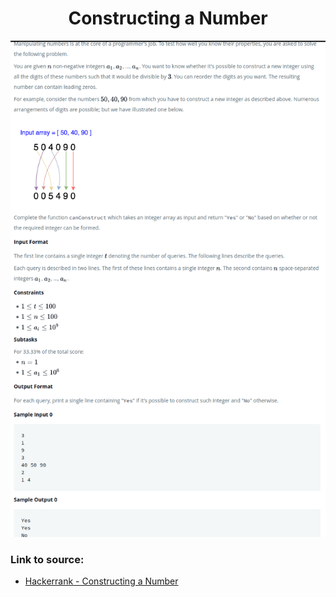 <h1 align="center">Constructing a Number</h1>

![alt text](https://raw.githubusercontent.com/matthew01lokiet/Github-repos-images/main/Algs/Maths/aZxtFZpA_o.png)

### Link to source: 
- <a href="https://www.hackerrank.com/challenges/constructing-a-number/problem">Hackerrank - Constructing a Number</a>


